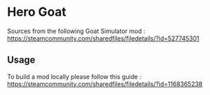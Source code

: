 # Hero Goat

Sources from the following Goat Simulator mod : https://steamcommunity.com/sharedfiles/filedetails/?id=527745301

## Usage

To build a mod locally please follow this guide : https://steamcommunity.com/sharedfiles/filedetails/?id=1168365238